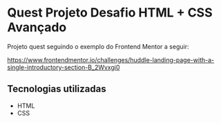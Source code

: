 # Quest Projeto Desafio HTML + CSS Avançado 

Projeto quest seguindo o exemplo do Frontend Mentor a seguir: 

https://www.frontendmentor.io/challenges/huddle-landing-page-with-a-single-introductory-section-B_2Wvxgi0

## Tecnologias utilizadas 

- HTML
- CSS

